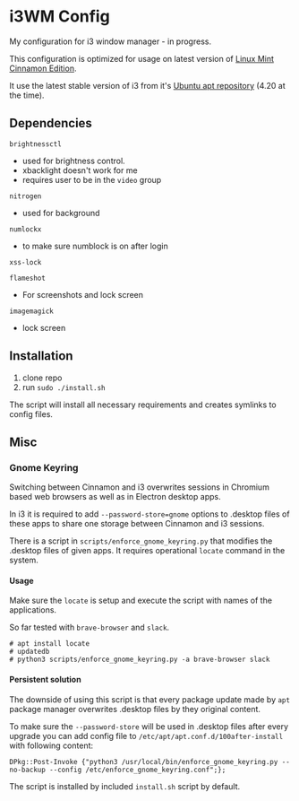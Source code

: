 # i3WM Config

My configuration for i3 window manager - in progress.

This configuration is optimized for usage on latest version of [Linux Mint Cinnamon Edition](https://www.linuxmint.com/download.php).

It use the latest stable version of i3 from it's [Ubuntu apt repository](https://i3wm.org/docs/repositories.html) (4.20 at the time).


## Dependencies

`brightnessctl`
- used for brightness control.
- xbacklight doesn't work for me
- requires user to be in the `video` group

`nitrogen`
- used for background 

`numlockx`
- to make sure numblock is on after login

`xss-lock`

`flameshot`
- For screenshots and lock screen

`imagemagick`
- lock screen

## Installation

1. clone repo
2. run `sudo ./install.sh`

The script will install all necessary requirements and creates symlinks to config files. 


## Misc

### Gnome Keyring

Switching between Cinnamon and i3 overwrites sessions in Chromium based web browsers as well as in Electron desktop apps.

In i3 it is required to add `--password-store=gnome` options to .desktop files of these apps to share one storage between Cinnamon and i3 sessions.

There is a script in `scripts/enforce_gnome_keyring.py` that modifies the .desktop files of given apps. It requires operational `locate` command in the system.

#### Usage

Make sure the `locate` is setup and execute the script with names of the applications.

So far tested with `brave-browser` and `slack`.

```
# apt install locate
# updatedb
# python3 scripts/enforce_gnome_keyring.py -a brave-browser slack
```

#### Persistent solution

The downside of using this script is that every package update made by `apt` package manager overwrites .desktop files by they original content. 

To make sure the `--password-store` will be used in .desktop files after every upgrade you can add config file to `/etc/apt/apt.conf.d/100after-install` with following content:

```
DPkg::Post-Invoke {"python3 /usr/local/bin/enforce_gnome_keyring.py --no-backup --config /etc/enforce_gnome_keyring.conf";};
```

The script is installed by included `install.sh` script by default.
